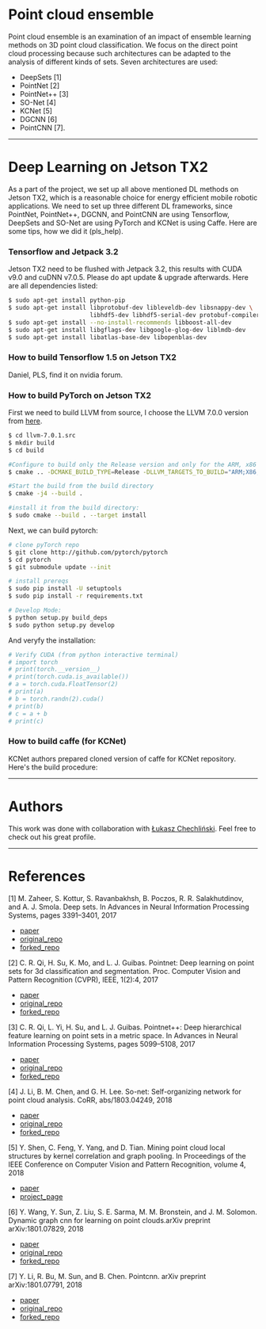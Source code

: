 # Point cloud ensemble

Point cloud ensemble is an examination of an impact of ensemble learning methods on 3D point cloud classification. We focus on the direct point cloud processing because such architectures can be adapted to the analysis of different kinds of sets. Seven architectures are used:
- DeepSets [1]
- PointNet [2]
- PointNet++ [3]
- SO-Net [4]
- KCNet [5]
- DGCNN [6]
- PointCNN [7]. 

---

# Deep Learning on Jetson TX2

As a part of the project, we set up all above mentioned DL methods on Jetson TX2, which is a reasonable choice for energy efficient mobile robotic applications. We need to set up three different DL frameworks, since PointNet, PointNet++, DGCNN, and PointCNN are using Tensorflow, DeepSets and SO-Net are using PyTorch and KCNet is using Caffe. Here are some tips, how we did it (pls_help).

### Tensorflow and Jetpack 3.2

Jetson TX2 need to be flushed with Jetpack 3.2, this results with CUDA v9.0 and cuDNN v7.0.5. Please do apt update & upgrade afterwards. Here are all dependencies listed:

```sh
$ sudo apt-get install python-pip
$ sudo apt-get install libprotobuf-dev libleveldb-dev libsnappy-dev \
                       libhdf5-dev libhdf5-serial-dev protobuf-compiler
$ sudo apt-get install --no-install-recommends libboost-all-dev
$ sudo apt-get install libgflags-dev libgoogle-glog-dev liblmdb-dev
$ sudo apt-get install libatlas-base-dev libopenblas-dev
```

### How to build Tensorflow 1.5 on Jetson TX2

Daniel, PLS, find it on nvidia forum.

### How to build PyTorch on Jetson TX2

First we need to build LLVM from source, I choose the LLVM 7.0.0 version from [here](http://releases.llvm.org/download.html).

```sh
$ cd llvm-7.0.1.src
$ mkdir build
$ cd build

#Configure to build only the Release version and only for the ARM, x86 and AArch64 architectures
$ cmake .. -DCMAKE_BUILD_TYPE=Release -DLLVM_TARGETS_TO_BUILD="ARM;X86;AArch64"

#Start the build from the build directory
$ cmake -j4 --build .

#install it from the build directory:
$ sudo cmake --build . --target install
```

Next, we can build pytorch:
```sh
# clone pyTorch repo
$ git clone http://github.com/pytorch/pytorch
$ cd pytorch
$ git submodule update --init

# install prereqs
$ sudo pip install -U setuptools
$ sudo pip install -r requirements.txt

# Develop Mode:
$ python setup.py build_deps
$ sudo python setup.py develop
```

And veryfy the installation:

```sh
# Verify CUDA (from python interactive terminal)
# import torch
# print(torch.__version__)
# print(torch.cuda.is_available())
# a = torch.cuda.FloatTensor(2)
# print(a)
# b = torch.randn(2).cuda()
# print(b)
# c = a + b
# print(c)
```

### How to build caffe (for KCNet)

KCNet authors prepared cloned version of caffe for KCNet repository. Here's the build procedure:

---

# Authors

This work was done with collaboration with [Łukasz Chechliński](http://wutrobotics.mchtr.pw.edu.pl/?page_id=356). Feel free to check out his great profile.

---

# References

[1] M.  Zaheer,  S.  Kottur,  S.  Ravanbakhsh,  B.  Poczos,  R.  R. Salakhutdinov, and A. J. Smola.  Deep sets.  In Advances in Neural Information Processing Systems, pages 3391–3401, 2017
- [paper](https://arxiv.org/abs/1703.06114)
- [original_repo](https://github.com/manzilzaheer/DeepSets)
- [forked_repo](https://github.com/dkoguciuk/DeepSets)

[2] C. R. Qi, H. Su, K. Mo, and L. J. Guibas.  Pointnet:  Deep learning on point sets for 3d classification and segmentation. Proc.  Computer  Vision  and  Pattern  Recognition  (CVPR), IEEE, 1(2):4, 2017
- [paper](https://arxiv.org/abs/1612.00593)
- [original_repo](https://github.com/charlesq34/pointnet)
- [forked_repo](https://github.com/dkoguciuk/pointnet)

[3] C. R. Qi, L. Yi, H. Su, and L. J. Guibas. Pointnet++: Deep hierarchical feature learning on point sets in a metric space. In Advances in Neural Information Processing Systems, pages 5099–5108, 2017
- [paper](https://arxiv.org/abs/1706.02413)
- [original_repo](https://github.com/charlesq34/pointnet2)
- [forked_repo](https://github.com/dkoguciuk/pointnet2)

[4] J. Li, B. M. Chen, and G. H. Lee.  So-net:  Self-organizing network  for  point  cloud  analysis. CoRR,  abs/1803.04249, 2018
- [paper](https://arxiv.org/abs/1803.04249)
- [original_repo](https://github.com/lijx10/SO-Net)
- [forked_repo](https://github.com/dkoguciuk/so-net)

[5] Y. Shen, C. Feng, Y. Yang, and D. Tian.  Mining point cloud local structures by kernel correlation and graph pooling.  In Proceedings  of  the  IEEE  Conference  on  Computer  Vision and Pattern Recognition, volume 4, 2018
- [paper](https://arxiv.org/abs/1712.06760)
- [project_page](http://www.merl.com/research/?research=license-request&sw=KCNet)

[6] Y. Wang, Y. Sun, Z. Liu, S. E. Sarma, M. M. Bronstein, and J. M. Solomon. Dynamic graph cnn for learning on point clouds.arXiv preprint arXiv:1801.07829, 2018
- [paper](https://arxiv.org/abs/1801.07829)
- [original_repo](https://github.com/WangYueFt/dgcnn)
- [forked_repo](https://github.com/dkoguciuk/dgcnn)

[7] Y. Li, R. Bu, M. Sun, and B. Chen. Pointcnn. arXiv preprint arXiv:1801.07791, 2018
- [paper](https://arxiv.org/abs/1801.07791)
- [original_repo](https://github.com/yangyanli/PointCNN)
- [forked_repo](https://github.com/dkoguciuk/pointcnn)
